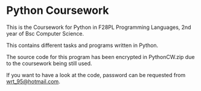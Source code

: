 # Python Coursework

This is the Coursework for Python in F28PL Programming Languages, 2nd year of Bsc Computer Science.

This contains different tasks and programs written in Python. 

The source code for this program has been encrypted in PythonCW.zip due to the coursework being still used. 

If you want to have a look at the code, password can be requested from wrt_95@hotmail.com.


